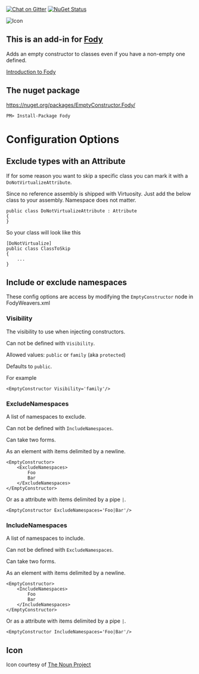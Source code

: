 [![Chat on Gitter](https://img.shields.io/gitter/room/fody/fody.svg?style=flat)](https://gitter.im/Fody/Fody)
[![NuGet Status](http://img.shields.io/nuget/v/EmptyConstructor.Fody.svg?style=flat)](https://www.nuget.org/packages/EmptyConstructor.Fody/)

![Icon](https://raw.github.com/Fody/EmptyConstructor/master/Icons/package_icon.png)


## This is an add-in for [Fody](https://github.com/Fody/Fody/) 

Adds an empty constructor to classes even if you have a non-empty one defined.

[Introduction to Fody](http://github.com/Fody/Fody/wiki/SampleUsage)


## The nuget package

https://nuget.org/packages/EmptyConstructor.Fody/

    PM> Install-Package Fody


# Configuration Options


## Exclude types with an Attribute

If for some reason you want to skip a specific class you can mark it with a `DoNotVirtualizeAttribute`. 

Since no reference assembly is shipped with Virtuosity. Just add the below class to your assembly. Namespace does not matter.

    public class DoNotVirtualizeAttribute : Attribute
    {
    }

So your class will look like this

    [DoNotVirtualize]
    public class ClassToSkip
    {
        ...
    }


## Include or exclude namespaces
 
These config options are access by modifying the `EmptyConstructor` node in FodyWeavers.xml 


### Visibility

The visibility to use when injecting constructors.

Can not be defined with `Visibility`.

Allowed values: `public` or `family` (aka `protected`)

Defaults to `public`.

For example

    <EmptyConstructor Visibility='family'/>


### ExcludeNamespaces

A list of namespaces to exclude.

Can not be defined with `IncludeNamespaces`.

Can take two forms. 

As an element with items delimited by a newline.

    <EmptyConstructor>
        <ExcludeNamespaces>
            Foo
            Bar
        </ExcludeNamespaces>
    </EmptyConstructor>
    
Or as a attribute with items delimited by a pipe `|`.

    <EmptyConstructor ExcludeNamespaces='Foo|Bar'/>

  
### IncludeNamespaces

A list of namespaces to include.

Can not be defined with `ExcludeNamespaces`.

Can take two forms. 

As an element with items delimited by a newline.

    <EmptyConstructor>
        <IncludeNamespaces>
            Foo
            Bar
        </IncludeNamespaces>
    </EmptyConstructor>
    
Or as a attribute with items delimited by a pipe `|`.

    <EmptyConstructor IncludeNamespaces='Foo|Bar'/>


## Icon

Icon courtesy of [The Noun Project](http://thenounproject.com)
